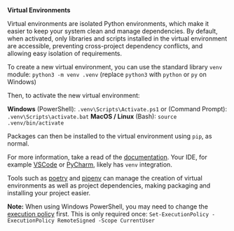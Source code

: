 **Virtual Environments**

Virtual environments are isolated Python environments, which make it easier to keep your system clean and manage dependencies. By default, when activated, only libraries and scripts installed in the virtual environment are accessible, preventing cross-project dependency conflicts, and allowing easy isolation of requirements.

To create a new virtual environment, you can use the standard library `venv` module: `python3 -m venv .venv` (replace `python3` with `python` or `py` on Windows)

Then, to activate the new virtual environment:

**Windows** (PowerShell): `.venv\Scripts\Activate.ps1`
or (Command Prompt): `.venv\Scripts\activate.bat`
**MacOS / Linux** (Bash): `source .venv/bin/activate`

Packages can then be installed to the virtual environment using `pip`, as normal.

For more information, take a read of the [documentation](https://docs.python.org/3/library/venv.html). Your IDE, for example [VSCode](https://code.visualstudio.com/docs/python/environments#_select-and-activate-an-environment) or [PyCharm](https://www.jetbrains.com/help/pycharm/creating-virtual-environment.html), likely has `venv` integration.

Tools such as [poetry](https://python-poetry.org/docs/basic-usage/) and [pipenv](https://pipenv.pypa.io/en/latest/) can manage the creation of virtual environments as well as project dependencies, making packaging and installing your project easier.

**Note:** When using Windows PowerShell, you may need to change the [execution policy](https://docs.microsoft.com/en-us/powershell/module/microsoft.powershell.core/about/about_execution_policies) first. This is only required once:
`Set-ExecutionPolicy -ExecutionPolicy RemoteSigned -Scope CurrentUser`

